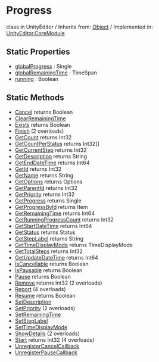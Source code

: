 # Progress
class in UnityEditor
 / Inherits from: <a href="https://docs.unity3d.com/6000.0/Documentation/ScriptReference/Object.html">Object</a> / Implemented in: <a href="https://docs.unity3d.com/6000.0/Documentation/ScriptReference/UnityEditor.CoreModule.html">UnityEditor.CoreModule</a>

## Static Properties
- <a href="https://docs.unity3d.com/6000.0/Documentation/ScriptReference/Progress-globalProgress.html">globalProgress</a> : Single
- <a href="https://docs.unity3d.com/6000.0/Documentation/ScriptReference/Progress-globalRemainingTime.html">globalRemainingTime</a> : TimeSpan
- <a href="https://docs.unity3d.com/6000.0/Documentation/ScriptReference/Progress-running.html">running</a> : Boolean

## Static Methods
- <a href="https://docs.unity3d.com/6000.0/Documentation/ScriptReference/Progress.Cancel.html">Cancel</a> returns Boolean
- <a href="https://docs.unity3d.com/6000.0/Documentation/ScriptReference/Progress.ClearRemainingTime.html">ClearRemainingTime</a>
- <a href="https://docs.unity3d.com/6000.0/Documentation/ScriptReference/Progress.Exists.html">Exists</a> returns Boolean
- <a href="https://docs.unity3d.com/6000.0/Documentation/ScriptReference/Progress.Finish.html">Finish</a> (2 overloads)
- <a href="https://docs.unity3d.com/6000.0/Documentation/ScriptReference/Progress.GetCount.html">GetCount</a> returns Int32
- <a href="https://docs.unity3d.com/6000.0/Documentation/ScriptReference/Progress.GetCountPerStatus.html">GetCountPerStatus</a> returns Int32[]
- <a href="https://docs.unity3d.com/6000.0/Documentation/ScriptReference/Progress.GetCurrentStep.html">GetCurrentStep</a> returns Int32
- <a href="https://docs.unity3d.com/6000.0/Documentation/ScriptReference/Progress.GetDescription.html">GetDescription</a> returns String
- <a href="https://docs.unity3d.com/6000.0/Documentation/ScriptReference/Progress.GetEndDateTime.html">GetEndDateTime</a> returns Int64
- <a href="https://docs.unity3d.com/6000.0/Documentation/ScriptReference/Progress.GetId.html">GetId</a> returns Int32
- <a href="https://docs.unity3d.com/6000.0/Documentation/ScriptReference/Progress.GetName.html">GetName</a> returns String
- <a href="https://docs.unity3d.com/6000.0/Documentation/ScriptReference/Progress.GetOptions.html">GetOptions</a> returns Options
- <a href="https://docs.unity3d.com/6000.0/Documentation/ScriptReference/Progress.GetParentId.html">GetParentId</a> returns Int32
- <a href="https://docs.unity3d.com/6000.0/Documentation/ScriptReference/Progress.GetPriority.html">GetPriority</a> returns Int32
- <a href="https://docs.unity3d.com/6000.0/Documentation/ScriptReference/Progress.GetProgress.html">GetProgress</a> returns Single
- <a href="https://docs.unity3d.com/6000.0/Documentation/ScriptReference/Progress.GetProgressById.html">GetProgressById</a> returns Item
- <a href="https://docs.unity3d.com/6000.0/Documentation/ScriptReference/Progress.GetRemainingTime.html">GetRemainingTime</a> returns Int64
- <a href="https://docs.unity3d.com/6000.0/Documentation/ScriptReference/Progress.GetRunningProgressCount.html">GetRunningProgressCount</a> returns Int32
- <a href="https://docs.unity3d.com/6000.0/Documentation/ScriptReference/Progress.GetStartDateTime.html">GetStartDateTime</a> returns Int64
- <a href="https://docs.unity3d.com/6000.0/Documentation/ScriptReference/Progress.GetStatus.html">GetStatus</a> returns Status
- <a href="https://docs.unity3d.com/6000.0/Documentation/ScriptReference/Progress.GetStepLabel.html">GetStepLabel</a> returns String
- <a href="https://docs.unity3d.com/6000.0/Documentation/ScriptReference/Progress.GetTimeDisplayMode.html">GetTimeDisplayMode</a> returns TimeDisplayMode
- <a href="https://docs.unity3d.com/6000.0/Documentation/ScriptReference/Progress.GetTotalSteps.html">GetTotalSteps</a> returns Int32
- <a href="https://docs.unity3d.com/6000.0/Documentation/ScriptReference/Progress.GetUpdateDateTime.html">GetUpdateDateTime</a> returns Int64
- <a href="https://docs.unity3d.com/6000.0/Documentation/ScriptReference/Progress.IsCancellable.html">IsCancellable</a> returns Boolean
- <a href="https://docs.unity3d.com/6000.0/Documentation/ScriptReference/Progress.IsPausable.html">IsPausable</a> returns Boolean
- <a href="https://docs.unity3d.com/6000.0/Documentation/ScriptReference/Progress.Pause.html">Pause</a> returns Boolean
- <a href="https://docs.unity3d.com/6000.0/Documentation/ScriptReference/Progress.Remove.html">Remove</a> returns Int32 (2 overloads)
- <a href="https://docs.unity3d.com/6000.0/Documentation/ScriptReference/Progress.Report.html">Report</a> (4 overloads)
- <a href="https://docs.unity3d.com/6000.0/Documentation/ScriptReference/Progress.Resume.html">Resume</a> returns Boolean
- <a href="https://docs.unity3d.com/6000.0/Documentation/ScriptReference/Progress.SetDescription.html">SetDescription</a>
- <a href="https://docs.unity3d.com/6000.0/Documentation/ScriptReference/Progress.SetPriority.html">SetPriority</a> (2 overloads)
- <a href="https://docs.unity3d.com/6000.0/Documentation/ScriptReference/Progress.SetRemainingTime.html">SetRemainingTime</a>
- <a href="https://docs.unity3d.com/6000.0/Documentation/ScriptReference/Progress.SetStepLabel.html">SetStepLabel</a>
- <a href="https://docs.unity3d.com/6000.0/Documentation/ScriptReference/Progress.SetTimeDisplayMode.html">SetTimeDisplayMode</a>
- <a href="https://docs.unity3d.com/6000.0/Documentation/ScriptReference/Progress.ShowDetails.html">ShowDetails</a> (2 overloads)
- <a href="https://docs.unity3d.com/6000.0/Documentation/ScriptReference/Progress.Start.html">Start</a> returns Int32 (4 overloads)
- <a href="https://docs.unity3d.com/6000.0/Documentation/ScriptReference/Progress.UnregisterCancelCallback.html">UnregisterCancelCallback</a>
- <a href="https://docs.unity3d.com/6000.0/Documentation/ScriptReference/Progress.UnregisterPauseCallback.html">UnregisterPauseCallback</a>
